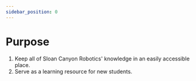 ```yaml
---
sidebar_position: 0
---
```


# Purpose

1. Keep all of Sloan Canyon Robotics' knowledge in an easily accessible place.
2. Serve as a learning resource for new students.